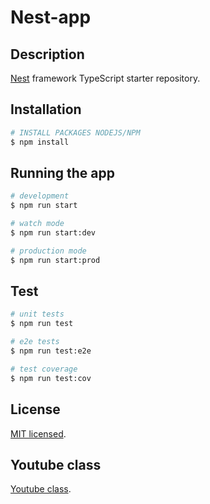 # Nest-app

## Description

[Nest](https://github.com/nestjs/nest) framework TypeScript starter repository.

## Installation

```bash
# INSTALL PACKAGES NODEJS/NPM
$ npm install
```

## Running the app

```bash
# development
$ npm run start

# watch mode
$ npm run start:dev

# production mode
$ npm run start:prod
```

## Test

```bash
# unit tests
$ npm run test

# e2e tests
$ npm run test:e2e

# test coverage
$ npm run test:cov
```

## License

[MIT licensed](LICENSE).

## Youtube class

[Youtube class](https://www.youtube.com/watch?v=tjkHBKLduZg&list=PLT2b3Y_zT4_9LK6Gtz_QbpfDcxH07xhG5&index=7&ab_channel=MatheusBarros).
